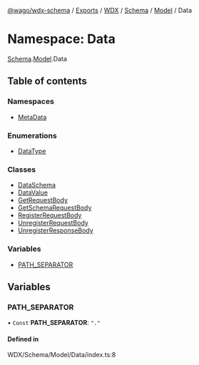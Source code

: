 [@wago/wdx-schema](../README.md) / [Exports](../modules.md) / [WDX](WDX.md) / [Schema](WDX.Schema.md) / [Model](WDX.Schema.Model.md) / Data

# Namespace: Data

[Schema](WDX.Schema.md).[Model](WDX.Schema.Model.md).Data

## Table of contents

### Namespaces

- [MetaData](WDX.Schema.Model.Data.MetaData.md)

### Enumerations

- [DataType](../enums/WDX.Schema.Model.Data.DataType.md)

### Classes

- [DataSchema](../classes/WDX.Schema.Model.Data.DataSchema.md)
- [DataValue](../classes/WDX.Schema.Model.Data.DataValue.md)
- [GetRequestBody](../classes/WDX.Schema.Model.Data.GetRequestBody.md)
- [GetSchemaRequestBody](../classes/WDX.Schema.Model.Data.GetSchemaRequestBody.md)
- [RegisterRequestBody](../classes/WDX.Schema.Model.Data.RegisterRequestBody.md)
- [UnregisterRequestBody](../classes/WDX.Schema.Model.Data.UnregisterRequestBody.md)
- [UnregisterResponseBody](../classes/WDX.Schema.Model.Data.UnregisterResponseBody.md)

### Variables

- [PATH\_SEPARATOR](WDX.Schema.Model.Data.md#path_separator)

## Variables

### PATH\_SEPARATOR

• `Const` **PATH\_SEPARATOR**: ``"."``

#### Defined in

WDX/Schema/Model/Data/index.ts:8
